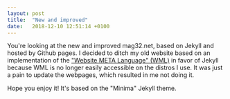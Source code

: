 ```yaml
---
layout: post
title:  "New and improved"
date:   2018-12-10 12:51:14 +0100
---
```


You're looking at the new and improved mag32.net, based on Jekyll and hosted by
Github pages. I decided to ditch my old website based on an implementation of
the ["Website META Language" (WML)](https://www.shlomifish.org/open-source/projects/website-meta-language/)
in favor of Jekyll because WML is no longer easily accessible on the distros I
use. It was just a pain to update the webpages, which resulted in me not doing
it.

Hope you enjoy it! It's based on the "Minima" Jekyll theme.